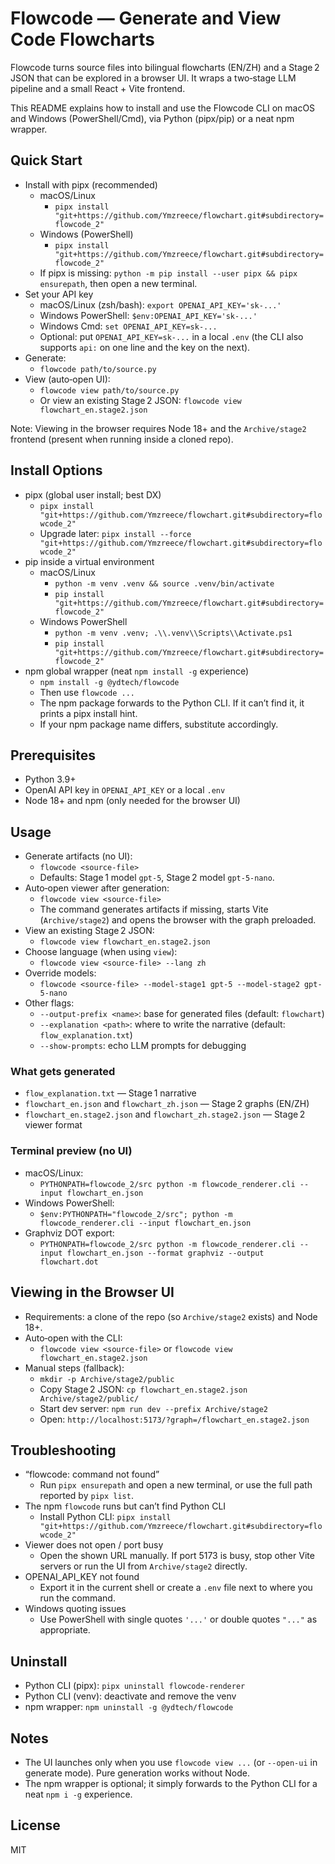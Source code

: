 # Flowcode — Generate and View Code Flowcharts

Flowcode turns source files into bilingual flowcharts (EN/ZH) and a Stage 2 JSON that can be explored in a browser UI. It wraps a two‑stage LLM pipeline and a small React + Vite frontend.

This README explains how to install and use the Flowcode CLI on macOS and Windows (PowerShell/Cmd), via Python (pipx/pip) or a neat npm wrapper.

## Quick Start

- Install with pipx (recommended)
  - macOS/Linux
    - `pipx install "git+https://github.com/Ymzreece/flowchart.git#subdirectory=flowcode_2"`
  - Windows (PowerShell)
    - `pipx install "git+https://github.com/Ymzreece/flowchart.git#subdirectory=flowcode_2"`
  - If pipx is missing: `python -m pip install --user pipx && pipx ensurepath`, then open a new terminal.
- Set your API key
  - macOS/Linux (zsh/bash): `export OPENAI_API_KEY='sk-...'`
  - Windows PowerShell: `$env:OPENAI_API_KEY='sk-...'`
  - Windows Cmd: `set OPENAI_API_KEY=sk-...`
  - Optional: put `OPENAI_API_KEY=sk-...` in a local `.env` (the CLI also supports `api:` on one line and the key on the next).
- Generate:
  - `flowcode path/to/source.py`
- View (auto‑open UI):
  - `flowcode view path/to/source.py`
  - Or view an existing Stage 2 JSON: `flowcode view flowchart_en.stage2.json`

Note: Viewing in the browser requires Node 18+ and the `Archive/stage2` frontend (present when running inside a cloned repo).

## Install Options

- pipx (global user install; best DX)
  - `pipx install "git+https://github.com/Ymzreece/flowchart.git#subdirectory=flowcode_2"`
  - Upgrade later: `pipx install --force "git+https://github.com/Ymzreece/flowchart.git#subdirectory=flowcode_2"`
- pip inside a virtual environment
  - macOS/Linux
    - `python -m venv .venv && source .venv/bin/activate`
    - `pip install "git+https://github.com/Ymzreece/flowchart.git#subdirectory=flowcode_2"`
  - Windows PowerShell
    - `python -m venv .venv; .\\.venv\\Scripts\\Activate.ps1`
    - `pip install "git+https://github.com/Ymzreece/flowchart.git#subdirectory=flowcode_2"`
- npm global wrapper (neat `npm install -g` experience)
  - `npm install -g @ydtech/flowcode`
  - Then use `flowcode ...`
  - The npm package forwards to the Python CLI. If it can’t find it, it prints a pipx install hint.
  - If your npm package name differs, substitute accordingly.

## Prerequisites

- Python 3.9+
- OpenAI API key in `OPENAI_API_KEY` or a local `.env`
- Node 18+ and npm (only needed for the browser UI)

## Usage

- Generate artifacts (no UI):
  - `flowcode <source-file>`
  - Defaults: Stage 1 model `gpt-5`, Stage 2 model `gpt-5-nano`.
- Auto‑open viewer after generation:
  - `flowcode view <source-file>`
  - The command generates artifacts if missing, starts Vite (`Archive/stage2`) and opens the browser with the graph preloaded.
- View an existing Stage 2 JSON:
  - `flowcode view flowchart_en.stage2.json`
- Choose language (when using `view`):
  - `flowcode view <source-file> --lang zh`
- Override models:
  - `flowcode <source-file> --model-stage1 gpt-5 --model-stage2 gpt-5-nano`
- Other flags:
  - `--output-prefix <name>`: base for generated files (default: `flowchart`)
  - `--explanation <path>`: where to write the narrative (default: `flow_explanation.txt`)
  - `--show-prompts`: echo LLM prompts for debugging

### What gets generated

- `flow_explanation.txt` — Stage 1 narrative
- `flowchart_en.json` and `flowchart_zh.json` — Stage 2 graphs (EN/ZH)
- `flowchart_en.stage2.json` and `flowchart_zh.stage2.json` — Stage 2 viewer format

### Terminal preview (no UI)

- macOS/Linux:
  - `PYTHONPATH=flowcode_2/src python -m flowcode_renderer.cli --input flowchart_en.json`
- Windows PowerShell:
  - `$env:PYTHONPATH="flowcode_2/src"; python -m flowcode_renderer.cli --input flowchart_en.json`
- Graphviz DOT export:
  - `PYTHONPATH=flowcode_2/src python -m flowcode_renderer.cli --input flowchart_en.json --format graphviz --output flowchart.dot`

## Viewing in the Browser UI

- Requirements: a clone of the repo (so `Archive/stage2` exists) and Node 18+.
- Auto‑open with the CLI:
  - `flowcode view <source-file>` or `flowcode view flowchart_en.stage2.json`
- Manual steps (fallback):
  - `mkdir -p Archive/stage2/public`
  - Copy Stage 2 JSON: `cp flowchart_en.stage2.json Archive/stage2/public/`
  - Start dev server: `npm run dev --prefix Archive/stage2`
  - Open: `http://localhost:5173/?graph=/flowchart_en.stage2.json`

## Troubleshooting

- “flowcode: command not found”
  - Run `pipx ensurepath` and open a new terminal, or use the full path reported by `pipx list`.
- The npm `flowcode` runs but can’t find Python CLI
  - Install Python CLI: `pipx install "git+https://github.com/Ymzreece/flowchart.git#subdirectory=flowcode_2"`
- Viewer does not open / port busy
  - Open the shown URL manually. If port 5173 is busy, stop other Vite servers or run the UI from `Archive/stage2` directly.
- OPENAI_API_KEY not found
  - Export it in the current shell or create a `.env` file next to where you run the command.
- Windows quoting issues
  - Use PowerShell with single quotes `'...'` or double quotes `"..."` as appropriate.

## Uninstall

- Python CLI (pipx): `pipx uninstall flowcode-renderer`
- Python CLI (venv): deactivate and remove the venv
- npm wrapper: `npm uninstall -g @ydtech/flowcode`

## Notes

- The UI launches only when you use `flowcode view ...` (or `--open-ui` in generate mode). Pure generation works without Node.
- The npm wrapper is optional; it simply forwards to the Python CLI for a neat `npm i -g` experience.

## License

MIT

